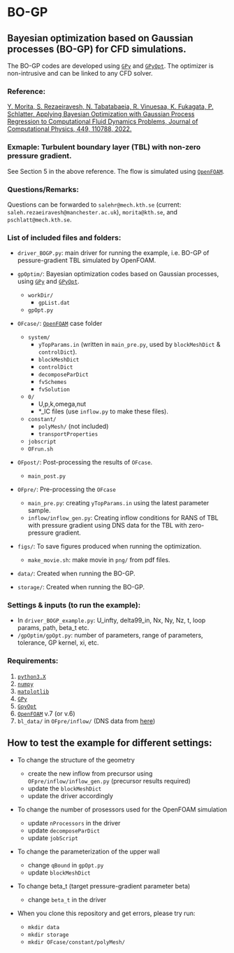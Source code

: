 # BO-GP
## Bayesian optimization based on Gaussian processes (BO-GP) for CFD simulations. 
The BO-GP codes are developed using [`GPy`](https://github.com/SheffieldML/GPy) and [`GPyOpt`](https://github.com/SheffieldML/GPyOpt). The optimizer is non-intrusive and can be linked to any CFD solver. 

### Reference:
[Y. Morita, S. Rezaeiravesh, N. Tabatabaeia, R. Vinuesaa, K. Fukagata, P. Schlatter, Applying Bayesian Optimization with Gaussian Process Regression to Computational Fluid Dynamics Problems, Journal of Computational Physics, 449, 110788, 2022.](https://www.sciencedirect.com/science/article/pii/S0021999121006835)

### Exmaple: Turbulent boundary layer (TBL) with non-zero pressure gradient. 
See Section 5 in the above reference. The flow is simulated using  [`OpenFOAM`](https://openfoam.org/).

### Questions/Remarks:
Questions can be forwarded to `salehr@mech.kth.se` (current: `saleh.rezaeiravesh@manchester.ac.uk`), `morita@kth.se`, and `pschlatt@mech.kth.se`.

### List of included files and folders:
 - `driver_BOGP.py`: main driver for running the example, i.e. BO-GP of pessure-gradient TBL simulated by OpenFOAM. 
 
 - `gpOptim/`: Bayesian optimization codes based on Gaussian processes, using [`GPy`](https://github.com/SheffieldML/GPy) and [`GPyOpt`](https://github.com/SheffieldML/GPyOpt).
   - `workDir/`
     - `gpList.dat`
   - `gpOpt.py`
   
 - `OFcase/`: [`OpenFOAM`](https://openfoam.org/) case folder
   - `system/`
     - `yTopParams.in` (written in `main_pre.py`, used by `blockMeshDict` & `controlDict`).
     - `blockMeshDict`
     - `controlDict`
     - `decomposeParDict`
     - `fvSchemes`
     - `fvSolution`
   - `0/`
     - U,p,k,omega,nut
     - *_IC files (use `inflow.py` to make these files).
   - `constant/`
     - `polyMesh/` (not included)
     - `transportProperties`
   - `jobscript`
   - `OFrun.sh`
 - `OFpost/`: Post-processing the results of `OFcase`.
   - `main_post.py`

 - `OFpre/`: Pre-processing the `OFcase`
   - `main_pre.py`: creating `yTopParams.in` using the latest parameter sample.
   - `inflow/inflow_gen.py`: Creating inflow conditions for RANS of TBL with pressure gradient using DNS data for the TBL with zero-pressure gradient.
   
 - `figs/`: To save figures produced when running the optimization.
   - `make_movie.sh`: make movie in `png/` from pdf files.
 - `data/`: Created when running the BO-GP.
 - `storage/`: Created when running the BO-GP.

### Settings & inputs (to run the example):
 - In `driver_BOGP_example.py`: U_infty, delta99_in, Nx, Ny, Nz, t, loop params, path, beta_t etc.
 - `/gpOptim/gpOpt.py`: number of parameters, range of parameters, tolerance, GP kernel, xi, etc.

### Requirements:
1. [`python3.X`](https://www.python.org/downloads/)
2. [`numpy`](https://numpy.org/)
3. [`matplotlib`](https://matplotlib.org/)
4. [`GPy`](https://github.com/SheffieldML/GPy)
5. [`GpyOpt`](https://github.com/SheffieldML/GPyOpt)
6. [`OpenFOAM`](https://openfoam.org/) v.7 (or v.6)
7. `bl_data/` in `OFpre/inflow/` (DNS data from [here](https://www.mech.kth.se/~pschlatt/DATA/))

## How to test the example for different settings:
  - To change the structure of the geometry
    - create the new inflow from precursor using `OFpre/inflow/inflow_gen.py` (precursor results required)
    - update the `blockMeshDict`
    - update the driver accordingly
    
  - To change the number of prosessors used for the OpenFOAM simulation
    - update `nProcessors` in the driver
    - update `decomposeParDict`
    - update `jobScript`

  - To change the parameterization of the upper wall
    - change `qBound` in `gpOpt.py`
    - update `blockMeshDict`

  - To change beta_t (target pressure-gradient parameter beta)
    - change `beta_t` in the driver

  - When you clone this repository and get errors, please try run:
    - `mkdir data`
    - `mkdir storage`
    - `mkdir OFcase/constant/polyMesh/`
